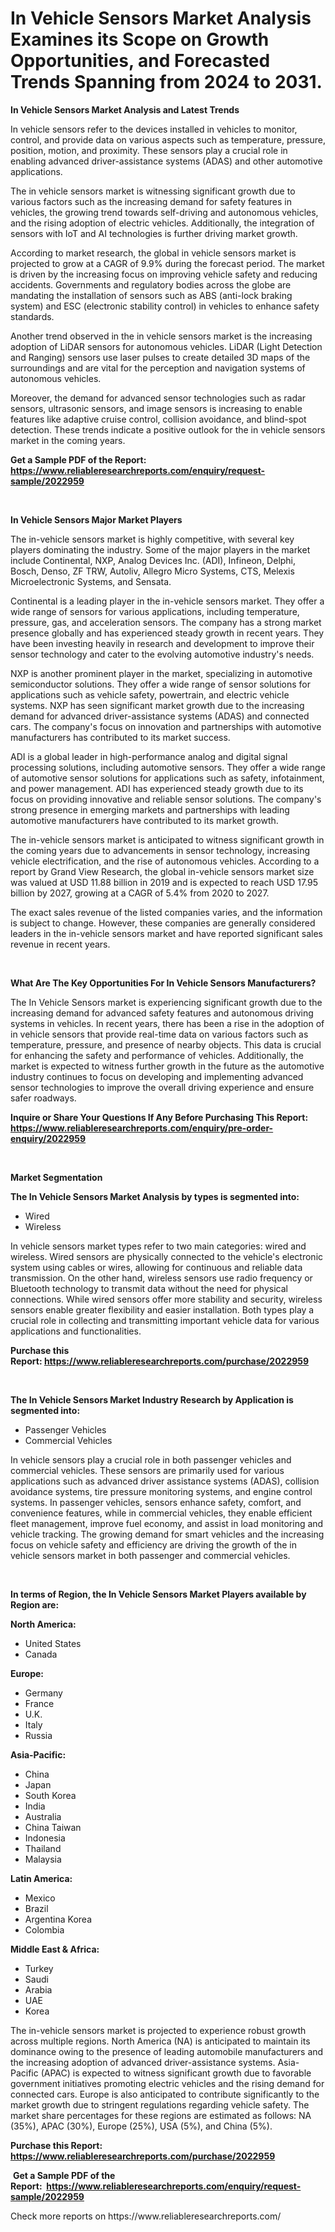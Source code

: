 <p><h1>In Vehicle Sensors Market Analysis Examines its Scope on Growth Opportunities, and Forecasted Trends Spanning from 2024 to 2031.</h1></p><p><strong>In Vehicle Sensors Market Analysis and Latest Trends</strong></p>
<p><p>In vehicle sensors refer to the devices installed in vehicles to monitor, control, and provide data on various aspects such as temperature, pressure, position, motion, and proximity. These sensors play a crucial role in enabling advanced driver-assistance systems (ADAS) and other automotive applications.</p><p>The in vehicle sensors market is witnessing significant growth due to various factors such as the increasing demand for safety features in vehicles, the growing trend towards self-driving and autonomous vehicles, and the rising adoption of electric vehicles. Additionally, the integration of sensors with IoT and AI technologies is further driving market growth.</p><p>According to market research, the global in vehicle sensors market is projected to grow at a CAGR of 9.9% during the forecast period. The market is driven by the increasing focus on improving vehicle safety and reducing accidents. Governments and regulatory bodies across the globe are mandating the installation of sensors such as ABS (anti-lock braking system) and ESC (electronic stability control) in vehicles to enhance safety standards.</p><p>Another trend observed in the in vehicle sensors market is the increasing adoption of LiDAR sensors for autonomous vehicles. LiDAR (Light Detection and Ranging) sensors use laser pulses to create detailed 3D maps of the surroundings and are vital for the perception and navigation systems of autonomous vehicles.</p><p>Moreover, the demand for advanced sensor technologies such as radar sensors, ultrasonic sensors, and image sensors is increasing to enable features like adaptive cruise control, collision avoidance, and blind-spot detection. These trends indicate a positive outlook for the in vehicle sensors market in the coming years.</p></p>
<p><strong>Get a Sample PDF of the Report:&nbsp; <a href="https://www.reliableresearchreports.com/enquiry/request-sample/2022959">https://www.reliableresearchreports.com/enquiry/request-sample/2022959</a></strong></p>
<p>&nbsp;</p>
<p><strong>In Vehicle Sensors Major Market Players</strong></p>
<p><p>The in-vehicle sensors market is highly competitive, with several key players dominating the industry. Some of the major players in the market include Continental, NXP, Analog Devices Inc. (ADI), Infineon, Delphi, Bosch, Denso, ZF TRW, Autoliv, Allegro Micro Systems, CTS, Melexis Microelectronic Systems, and Sensata.</p><p>Continental is a leading player in the in-vehicle sensors market. They offer a wide range of sensors for various applications, including temperature, pressure, gas, and acceleration sensors. The company has a strong market presence globally and has experienced steady growth in recent years. They have been investing heavily in research and development to improve their sensor technology and cater to the evolving automotive industry's needs.</p><p>NXP is another prominent player in the market, specializing in automotive semiconductor solutions. They offer a wide range of sensor solutions for applications such as vehicle safety, powertrain, and electric vehicle systems. NXP has seen significant market growth due to the increasing demand for advanced driver-assistance systems (ADAS) and connected cars. The company's focus on innovation and partnerships with automotive manufacturers has contributed to its market success.</p><p>ADI is a global leader in high-performance analog and digital signal processing solutions, including automotive sensors. They offer a wide range of automotive sensor solutions for applications such as safety, infotainment, and power management. ADI has experienced steady growth due to its focus on providing innovative and reliable sensor solutions. The company's strong presence in emerging markets and partnerships with leading automotive manufacturers have contributed to its market growth.</p><p>The in-vehicle sensors market is anticipated to witness significant growth in the coming years due to advancements in sensor technology, increasing vehicle electrification, and the rise of autonomous vehicles. According to a report by Grand View Research, the global in-vehicle sensors market size was valued at USD 11.88 billion in 2019 and is expected to reach USD 17.95 billion by 2027, growing at a CAGR of 5.4% from 2020 to 2027.</p><p>The exact sales revenue of the listed companies varies, and the information is subject to change. However, these companies are generally considered leaders in the in-vehicle sensors market and have reported significant sales revenue in recent years.</p></p>
<p>&nbsp;</p>
<p><strong>What Are The Key Opportunities For In Vehicle Sensors Manufacturers?</strong></p>
<p><p>The In Vehicle Sensors market is experiencing significant growth due to the increasing demand for advanced safety features and autonomous driving systems in vehicles. In recent years, there has been a rise in the adoption of in vehicle sensors that provide real-time data on various factors such as temperature, pressure, and presence of nearby objects. This data is crucial for enhancing the safety and performance of vehicles. Additionally, the market is expected to witness further growth in the future as the automotive industry continues to focus on developing and implementing advanced sensor technologies to improve the overall driving experience and ensure safer roadways.</p></p>
<p><strong>Inquire or Share Your Questions If Any Before Purchasing This Report: <a href="https://www.reliableresearchreports.com/enquiry/pre-order-enquiry/2022959">https://www.reliableresearchreports.com/enquiry/pre-order-enquiry/2022959</a></strong></p>
<p>&nbsp;</p>
<p><strong>Market Segmentation</strong></p>
<p><strong>The In Vehicle Sensors Market Analysis by types is segmented into:</strong></p>
<p><ul><li>Wired</li><li>Wireless</li></ul></p>
<p><p>In vehicle sensors market types refer to two main categories: wired and wireless. Wired sensors are physically connected to the vehicle's electronic system using cables or wires, allowing for continuous and reliable data transmission. On the other hand, wireless sensors use radio frequency or Bluetooth technology to transmit data without the need for physical connections. While wired sensors offer more stability and security, wireless sensors enable greater flexibility and easier installation. Both types play a crucial role in collecting and transmitting important vehicle data for various applications and functionalities.</p></p>
<p><strong>Purchase this Report:&nbsp;<a href="https://www.reliableresearchreports.com/purchase/2022959">https://www.reliableresearchreports.com/purchase/2022959</a></strong></p>
<p>&nbsp;</p>
<p><strong>The In Vehicle Sensors Market Industry Research by Application is segmented into:</strong></p>
<p><ul><li>Passenger Vehicles</li><li>Commercial Vehicles</li></ul></p>
<p><p>In vehicle sensors play a crucial role in both passenger vehicles and commercial vehicles. These sensors are primarily used for various applications such as advanced driver assistance systems (ADAS), collision avoidance systems, tire pressure monitoring systems, and engine control systems. In passenger vehicles, sensors enhance safety, comfort, and convenience features, while in commercial vehicles, they enable efficient fleet management, improve fuel economy, and assist in load monitoring and vehicle tracking. The growing demand for smart vehicles and the increasing focus on vehicle safety and efficiency are driving the growth of the in vehicle sensors market in both passenger and commercial vehicles.</p></p>
<p>&nbsp;</p>
<p><strong>In terms of Region, the In Vehicle Sensors Market Players available by Region are:</strong></p>
<p>
    <p> <strong> North America: </strong>
        <ul>
            <li>United States</li>
            <li>Canada</li>
        </ul>
        </p> 
    <p> <strong> Europe: </strong>
        <ul>
            <li>Germany</li>
            <li>France</li>
            <li>U.K.</li>
            <li>Italy</li>
            <li>Russia</li>
        </ul>
        </p> 
    <p> <strong> Asia-Pacific: </strong>
        <ul>
            <li>China</li>
            <li>Japan</li>
            <li>South Korea</li>
            <li>India</li>
            <li>Australia</li>
            <li>China Taiwan</li>
            <li>Indonesia</li>
            <li>Thailand</li>
            <li>Malaysia</li>
        </ul>
        </p> 
    <p> <strong> Latin America: </strong>
        <ul>
            <li>Mexico</li>
            <li>Brazil</li>
            <li>Argentina Korea</li>
            <li>Colombia</li>
        </ul>
        </p> 
    <p> <strong> Middle East & Africa: </strong>
        <ul>
            <li>Turkey</li>
            <li>Saudi</li>
            <li>Arabia</li>
            <li>UAE</li>
            <li>Korea</li>
        </ul>
    </p>
    </p>
<p><p>The in-vehicle sensors market is projected to experience robust growth across multiple regions. North America (NA) is anticipated to maintain its dominance owing to the presence of leading automobile manufacturers and the increasing adoption of advanced driver-assistance systems. Asia-Pacific (APAC) is expected to witness significant growth due to favorable government initiatives promoting electric vehicles and the rising demand for connected cars. Europe is also anticipated to contribute significantly to the market growth due to stringent regulations regarding vehicle safety. The market share percentages for these regions are estimated as follows: NA (35%), APAC (30%), Europe (25%), USA (5%), and China (5%).</p></p>
<p><strong>Purchase this Report: <a href="https://www.reliableresearchreports.com/purchase/2022959">https://www.reliableresearchreports.com/purchase/2022959</a></strong></p>
<p>&nbsp;<strong>Get a Sample PDF of the Report:&nbsp;&nbsp;<a href="https://www.reliableresearchreports.com/enquiry/request-sample/2022959">https://www.reliableresearchreports.com/enquiry/request-sample/2022959</a></strong></p>
<p><strong></strong></p>
<p>Check more reports on https://www.reliableresearchreports.com/</p>